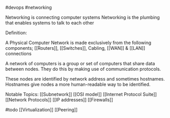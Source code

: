 #devops 
#networking 

Networking is connecting computer systems
Networking is the plumbing that enables systems to talk to each other

Definition:

A Physical Computer Network is made exclusively from the following components; [[Routers]], [[Switches]], Cabling, [[WAN]] & [[LAN]] connections 

A network of computers is a group or set of computers that share data between nodes. They do this by making use of communication protocols. 

These nodes are identified by network address and sometimes hostnames. Hostnames give nodes a more human-readable way to be identified. 

Notable Topics:
[[Subnetwork]]
[[OSI model]]
[[Internet Protocol Suite]]
[[Network Protocols]]
[[IP addresses]]
[[Firewalls]]


#todo 
[[Virtualization]]
[[Peering]]
